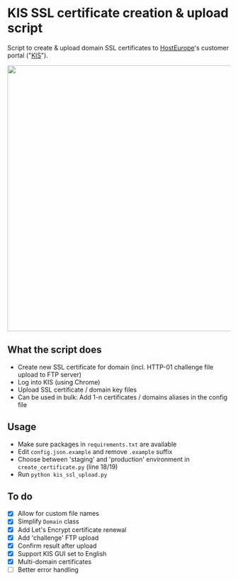 # KIS SSL certificate creation & upload script
Script to create & upload domain SSL certificates to [HostEurope](https://www.hosteurope.de)'s customer portal ("[KIS](https://kis.hosteurope.de)").

<img src="https://github.com/nicolaus-hee/kis-ssl-upload/blob/main/images/KIS%20screenshot%20SSL%20cert%20replacement.png" width="600">

## What the script does
* Create new SSL certificate for domain (incl. HTTP-01 challenge file upload to FTP server)
* Log into KIS (using Chrome)
* Upload SSL certificate / domain key files
* Can be used in bulk: Add 1-n certificates / domains aliases in the config file

## Usage
* Make sure packages in `requirements.txt` are available
* Edit `config.json.example` and remove `.example` suffix
* Choose between 'staging' and 'production' environment in `create_certificate.py` (line 18/19)
* Run `python kis_ssl_upload.py`

## To do
- [x] Allow for custom file names
- [x] Simplify `Domain` class
- [x] Add Let's Encrypt certificate renewal
- [x] Add 'challenge' FTP upload
- [x] Confirm result after upload
- [x] Support KIS GUI set to English
- [x] Multi-domain certificates
- [ ] Better error handling
